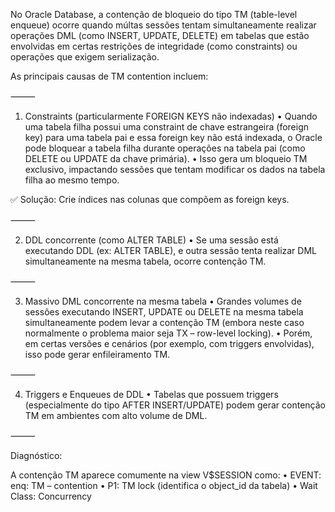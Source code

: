 No Oracle Database, a contenção de bloqueio do tipo TM (table-level enqueue) ocorre quando múltas sessões tentam simultaneamente realizar operações DML (como INSERT, UPDATE, DELETE) em tabelas que estão envolvidas em certas restrições de integridade (como constraints) ou operações que exigem serialização.

As principais causas de TM contention incluem:

⸻

1. Constraints (particularmente FOREIGN KEYS não indexadas)
	•	Quando uma tabela filha possui uma constraint de chave estrangeira (foreign key) para uma tabela pai e essa foreign key não está indexada, o Oracle pode bloquear a tabela filha durante operações na tabela pai (como DELETE ou UPDATE da chave primária).
	•	Isso gera um bloqueio TM exclusivo, impactando sessões que tentam modificar os dados na tabela filha ao mesmo tempo.

✅ Solução: Crie índices nas colunas que compõem as foreign keys.

⸻

2. DDL concorrente (como ALTER TABLE)
	•	Se uma sessão está executando DDL (ex: ALTER TABLE), e outra sessão tenta realizar DML simultaneamente na mesma tabela, ocorre contenção TM.

⸻

3. Massivo DML concorrente na mesma tabela
	•	Grandes volumes de sessões executando INSERT, UPDATE ou DELETE na mesma tabela simultaneamente podem levar a contenção TM (embora neste caso normalmente o problema maior seja TX – row-level locking).
	•	Porém, em certas versões e cenários (por exemplo, com triggers envolvidas), isso pode gerar enfileiramento TM.

⸻

4. Triggers e Enqueues de DDL
	•	Tabelas que possuem triggers (especialmente do tipo AFTER INSERT/UPDATE) podem gerar contenção TM em ambientes com alto volume de DML.

⸻

Diagnóstico:

A contenção TM aparece comumente na view V$SESSION como:
	•	EVENT: enq: TM – contention
	•	P1: TM lock (identifica o object_id da tabela)
	•	Wait Class: Concurrency
